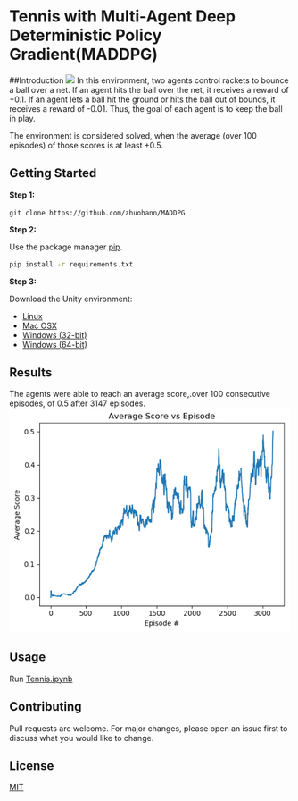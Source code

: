 # Tennis with Multi-Agent Deep Deterministic Policy Gradient(MADDPG)
##Introduction
![](images/Tennis.gif)
In this environment, two agents control rackets to bounce a ball over a net. If an agent hits the ball over the net, it receives a reward of +0.1. If an agent lets a ball hit the ground or hits the ball out of bounds, it receives a reward of -0.01. Thus, the goal of each agent is to keep the ball in play.

The environment is considered solved, when the average (over 100 episodes) of those scores is at least +0.5.

## Getting Started 
**Step 1:**

`git clone https://github.com/zhuohann/MADDPG`

**Step 2:**

Use the package manager [pip](https://pip.pypa.io/en/stable/).
```bash
pip install -r requirements.txt
```

**Step 3:**

Download the Unity environment:
- [Linux](https://s3-us-west-1.amazonaws.com/udacity-drlnd/P3/Tennis/Tennis_Linux.zip)  
- [Mac OSX](https://s3-us-west-1.amazonaws.com/udacity-drlnd/P3/Tennis/Tennis.app.zip)
- [Windows (32-bit)](https://s3-us-west-1.amazonaws.com/udacity-drlnd/P3/Tennis/Tennis_Windows_x86.zip)
- [Windows (64-bit)](https://s3-us-west-1.amazonaws.com/udacity-drlnd/P3/Tennis/Tennis_Windows_x86_64.zip)


## Results
The agents were able to reach an average score,.over 100 consecutive episodes, of 0.5 after 3147 episodes.
![](images/07262019-01.png)

## Usage

Run [Tennis.ipynb](https://github.com/zhuohann/MADDPG/blob/master/Tennis.ipynb)

## Contributing
Pull requests are welcome. For major changes, please open an issue first to discuss what you would like to change.
## License
[MIT](https://choosealicense.com/licenses/mit/)
